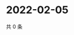# 2022-02-05

共 0 条

<!-- BEGIN WEIBO -->
<!-- 最后更新时间 Sat Feb 05 2022 11:12:31 GMT+0800 (China Standard Time) -->

<!-- END WEIBO -->
